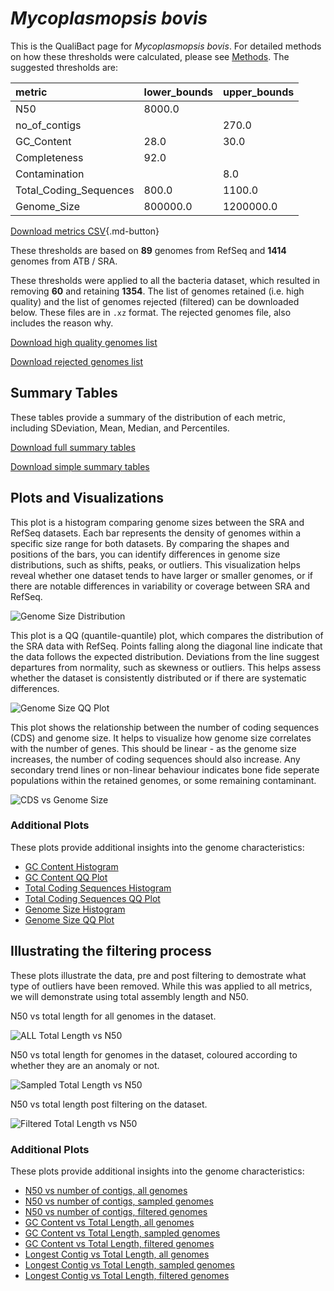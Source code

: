 # *Mycoplasmopsis bovis*

This is the QualiBact page for *Mycoplasmopsis bovis*. For detailed methods on how these thresholds were calculated, please see [Methods](../../methods.md).
The suggested thresholds are: 

| metric                 | lower_bounds   | upper_bounds   |
|:-----------------------|:---------------|:---------------|
| N50                    | 8000.0         |                |
| no_of_contigs          |                | 270.0          |
| GC_Content             | 28.0           | 30.0           |
| Completeness           | 92.0           |                |
| Contamination          |                | 8.0            |
| Total_Coding_Sequences | 800.0          | 1100.0         |
| Genome_Size            | 800000.0       | 1200000.0      |

[Download metrics CSV](Mycoplasmopsis_bovis_metrics.csv){.md-button}


These thresholds are based on **89** genomes from RefSeq and **1414** genomes from ATB / SRA.

These thresholds were applied to all the bacteria dataset, which resulted in removing **60** and retaining **1354**.
The list of genomes retained (i.e. high quality) and the list of genomes rejected (filtered) can be downloaded below. These files are in `.xz` format. The rejected genomes file, also includes the reason why.

[Download high quality genomes list](Mycoplasmopsis_bovis_high_quality_genomes.csv.xz)


[Download rejected genomes list](Mycoplasmopsis_bovis_filtered_out_genomes.csv.xz)



## Summary Tables
These tables provide a summary of the distribution of each metric, including SDeviation, Mean, Median, and Percentiles.

[Download full summary tables](summary.csv)

[Download simple summary tables](selected_summary.csv)

## Plots and Visualizations

This plot is a histogram comparing genome sizes between the SRA and RefSeq datasets. Each bar represents the density of genomes within a specific size range for both datasets. By comparing the shapes and positions of the bars, you can identify differences in genome size distributions, such as shifts, peaks, or outliers. This visualization helps reveal whether one dataset tends to have larger or smaller genomes, or if there are notable differences in variability or coverage between SRA and RefSeq.

![Genome Size Distribution](Genome_Size_refseq_histogram_kde.png)

This plot is a QQ (quantile-quantile) plot, which compares the distribution of the SRA data with RefSeq. Points falling along the diagonal line indicate that the data follows the expected distribution. Deviations from the line suggest departures from normality, such as skewness or outliers. This helps assess whether the dataset is consistently distributed or if there are systematic differences.

![Genome Size QQ Plot](Genome_Size_refseq_qqplot.png)

This plot shows the relationship between the number of coding sequences (CDS) and genome size. It helps to visualize how genome size correlates with the number of genes. This should be linear - as the genome size increases, the number of coding sequences should also increase. Any secondary trend lines or non-linear behaviour indicates bone fide seperate populations within the retained genomes, or some remaining contaminant. 

![CDS vs Genome Size](Mycoplasmopsis_bovis_CDS_vs_Genome_Size.png)

### Additional Plots

These plots provide additional insights into the genome characteristics:

- [GC Content Histogram](GC_Content_refseq_histogram_kde.png)
- [GC Content QQ Plot](GC_Content_refseq_qqplot.png)
- [Total Coding Sequences Histogram](Total_Coding_Sequences_refseq_histogram_kde.png)
- [Total Coding Sequences QQ Plot](Total_Coding_Sequences_refseq_qqplot.png)
- [Genome Size Histogram](Genome_Size_refseq_histogram_kde.png)
- [Genome Size QQ Plot](Genome_Size_refseq_qqplot.png)
## Illustrating the filtering process
These plots illustrate the data, pre and post filtering to demostrate what type of outliers have been removed. While this was applied to all metrics, we will demonstrate using total assembly length and N50.

N50 vs total length for all genomes in the dataset.

![ALL Total Length vs N50](Mycoplasmopsis_bovis_all_total_length_N50.png)

N50 vs total length for genomes in the dataset, coloured according to whether they are an anomaly or not.

![Sampled Total Length vs N50](Mycoplasmopsis_bovis_sample_total_length_N50.png)

N50 vs total length post filtering on the dataset.

![Filtered Total Length vs N50](Mycoplasmopsis_bovis_filt_total_length_N50.png)

### Additional Plots

These plots provide additional insights into the genome characteristics:

- [N50 vs number of contigs, all genomes](Mycoplasmopsis_bovis_all_N50_number.png)
- [N50 vs number of contigs, sampled genomes](Mycoplasmopsis_bovis_sample_N50_number.png)
- [N50 vs number of contigs, filtered genomes](Mycoplasmopsis_bovis_filt_N50_number.png)
- [GC Content vs Total Length, all genomes](Mycoplasmopsis_bovis_all_total_length_GC_Content.png)
- [GC Content vs Total Length, sampled genomes](Mycoplasmopsis_bovis_sample_total_length_GC_Content.png)
- [GC Content vs Total Length, filtered genomes](Mycoplasmopsis_bovis_filt_total_length_GC_Content.png)
- [Longest Contig vs Total Length, all genomes](Mycoplasmopsis_bovis_all_total_length_longest.png)
- [Longest Contig vs Total Length, sampled genomes](Mycoplasmopsis_bovis_sample_total_length_longest.png)
- [Longest Contig vs Total Length, filtered genomes](Mycoplasmopsis_bovis_filt_total_length_longest.png)
